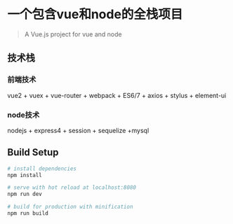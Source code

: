 # 一个包含vue和node的全栈项目

> A Vue.js project for vue and node

## 技术栈
### 前端技术
vue2 + vuex + vue-router + webpack + ES6/7 + axios + stylus + element-ui
### node技术
nodejs + express4 + session + sequelize +mysql

## Build Setup

``` bash
# install dependencies
npm install

# serve with hot reload at localhost:8080
npm run dev

# build for production with minification
npm run build

